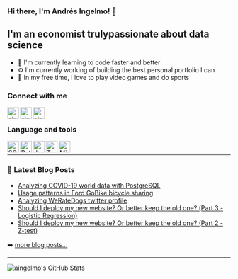 ### Hi there, I'm Andrés Ingelmo! 👋

## I'm an economist trulypassionate about data science

* 🌱 I'm currently learning to code faster and better
* ⚙️ I'm currently working of building the best personal portfolio I can
* 👾 In my free time, I love to play video games and do sports

### Connect with me

[<img align="left" alt="aingelmo | Personal Website" width="26px" src="https://img.icons8.com/material-outlined/24/4a90e2/globe--v2.png" />][website]
[<img align="left" alt="aingelmo | LinkedIn" width="26px" src="https://img.icons8.com/ios-glyphs/30/4a90e2/linkedin.png" />][linkedin]
[<img align="left" alt="aingelmo | Tableau" width="26px" src="https://img.icons8.com/ios/50/4a90e2/tableau-software.png"/>][tableau]

<br />

### Language and tools

[<img align="left" alt="SQL" width="26px" src="https://i.imgur.com/IUH4hBL.png" />][sql]
[<img align="left" alt="Python" width="26px" src="https://img.icons8.com/ios-filled/50/4a90e2/python.png" />][plotly]
[<img align="left" alt="Jupyter Notebook" width="26px" src="https://i.imgur.com/EaqIXFb.png" />][jupyter]
[<img align="left" alt="Tableau" width="26px" src="https://img.icons8.com/ios/50/4a90e2/tableau-software.png" />][tableau project]
[<img align="left" alt="Microsoft Power BI" width="26px" src="https://img.icons8.com/material-outlined/48/4a90e2/power-bi.png" />][powerbi]

<br />

---

### 📕 Latest Blog Posts
<!-- BLOG-POST-LIST:START -->
* [Analyzing COVID-19 world data with PostgreSQL](https://aingelmo.github.io/blog/covid19-sql-analysis)
* [Usage patterns in Ford GoBike bicycle sharing](https://aingelmo.github.io/blog/bikesharing-data)
* [Analyzing WeRateDogs twitter profile](https://aingelmo.github.io/blog/weRateDogs-analysis)
* [Should I deploy my new website? Or better keep the old one? &lpar;Part 3 - Logistic Regression&rpar;](https://aingelmo.github.io/blog/ab-testing-part3)
* [Should I deploy my new website? Or better keep the old one? &lpar;Part 2 - Z-test&rpar;](https://aingelmo.github.io/blog/ab-testing-part2)
<!-- BLOG-POST-LIST:END -->

➡️ [more blog posts...](https://aingelmo.github.io/blog)

---

<img align="left" alt="aingelmo's GitHub Stats" src="https://github-readme-stats.vercel.app/api?username=aingelmo&show_icons=true&hide_border=true" />

[website]: https://aingelmo.github.io/
[linkedin]: https://linkedin.com/in/aingelmop/
[tableau]: https://public.tableau.com/app/profile/aingelmop
[sql]: https://github.com/aingelmo/portfolio/tree/main/covid_sql
[plotly]: https://github.com/aingelmo/portfolio/tree/main/covid_plotly-dash
[jupyter]: https://github.com/aingelmo/portfolio/tree/main/Udacity/Project_5_Communicate-Data-Findings
[tableau project]: https://github.com/aingelmo/portfolio/tree/main/olympics_tableau
[powerbi]: https://github.com/aingelmo/FrogFit_Data_Extraction
